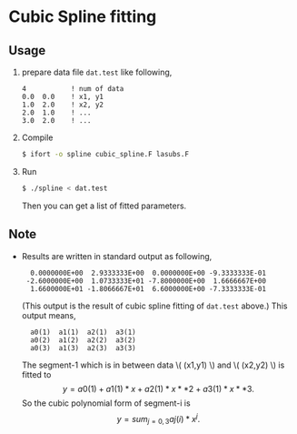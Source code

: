 # Cubic Spline fitting

## Usage

1. prepare data file `dat.test` like following,
   ```
   4           ! num of data
   0.0  0.0    ! x1, y1
   1.0  2.0    ! x2, y2
   2.0  1.0    ! ...
   3.0  2.0    ! ...
   ```

2. Compile
   ```bash
   $ ifort -o spline cubic_spline.F lasubs.F
   ```

3. Run
   ```bash
   $ ./spline < dat.test
   ```
   Then you can get a list of fitted parameters.


## Note

* Results are written in standard output as following,
  ```
    0.0000000E+00  2.9333333E+00  0.0000000E+00 -9.3333333E-01
   -2.6000000E+00  1.0733333E+01 -7.8000000E+00  1.6666667E+00
    1.6600000E+01 -1.8066667E+01  6.6000000E+00 -7.3333333E-01
  ```
  (This output is the result of cubic spline fitting of `dat.test` above.)
  This output means,
  ```
    a0(1)  a1(1)  a2(1)  a3(1)
    a0(2)  a1(2)  a2(2)  a3(2)
    a0(3)  a1(3)  a2(3)  a3(3)
  ```
  The segment-1 which is in between data \\( (x1,y1) \\) and \\( (x2,y2) \\) is fitted to
  $$ y= a0(1) +a1(1)*x +a2(1)*x**2 +a3(1)*x**3. $$
  So the cubic polynomial form of segment-i is
  $$  y= sum_{j=0,3} aj(i)*x^j. $$

